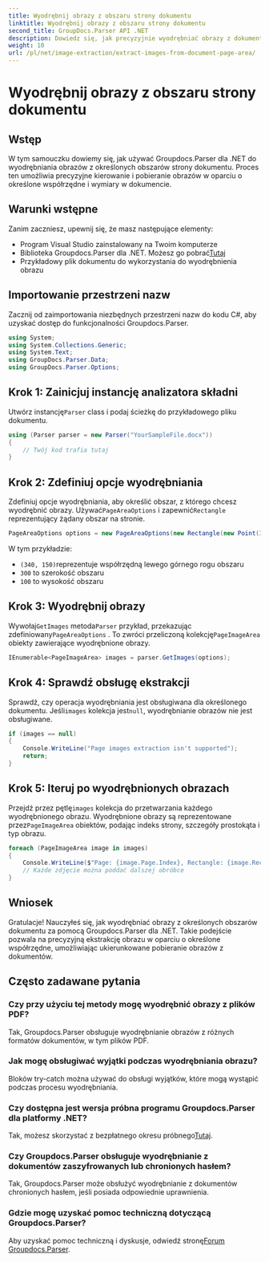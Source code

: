 ```yaml
---
title: Wyodrębnij obrazy z obszaru strony dokumentu
linktitle: Wyodrębnij obrazy z obszaru strony dokumentu
second_title: GroupDocs.Parser API .NET
description: Dowiedz się, jak precyzyjnie wyodrębniać obrazy z dokumentów za pomocą Groupdocs.Parser dla .NET. Dowiedz się, jak celować w określone obszary, aby uzyskać dokładną ekstrakcję obrazu.
weight: 10
url: /pl/net/image-extraction/extract-images-from-document-page-area/
---
```


# Wyodrębnij obrazy z obszaru strony dokumentu

## Wstęp
W tym samouczku dowiemy się, jak używać Groupdocs.Parser dla .NET do wyodrębniania obrazów z określonych obszarów strony dokumentu. Proces ten umożliwia precyzyjne kierowanie i pobieranie obrazów w oparciu o określone współrzędne i wymiary w dokumencie.
## Warunki wstępne
Zanim zaczniesz, upewnij się, że masz następujące elementy:
- Program Visual Studio zainstalowany na Twoim komputerze
-  Biblioteka Groupdocs.Parser dla .NET. Możesz go pobrać[Tutaj](https://releases.groupdocs.com/parser/net/)
- Przykładowy plik dokumentu do wykorzystania do wyodrębnienia obrazu
## Importowanie przestrzeni nazw
Zacznij od zaimportowania niezbędnych przestrzeni nazw do kodu C#, aby uzyskać dostęp do funkcjonalności Groupdocs.Parser.
```csharp
using System;
using System.Collections.Generic;
using System.Text;
using GroupDocs.Parser.Data;
using GroupDocs.Parser.Options;
```
## Krok 1: Zainicjuj instancję analizatora składni
 Utwórz instancję`Parser` class i podaj ścieżkę do przykładowego pliku dokumentu.
```csharp
using (Parser parser = new Parser("YourSampleFile.docx"))
{
    // Twój kod trafia tutaj
}
```
## Krok 2: Zdefiniuj opcje wyodrębniania
 Zdefiniuj opcje wyodrębniania, aby określić obszar, z którego chcesz wyodrębnić obrazy. Używać`PageAreaOptions` i zapewnić`Rectangle` reprezentujący żądany obszar na stronie.
```csharp
PageAreaOptions options = new PageAreaOptions(new Rectangle(new Point(340, 150), new Size(300, 100)));
```
W tym przykładzie:
- `(340, 150)`reprezentuje współrzędną lewego górnego rogu obszaru
- `300` to szerokość obszaru
- `100` to wysokość obszaru
## Krok 3: Wyodrębnij obrazy
 Wywołaj`GetImages` metoda`Parser` przykład, przekazując zdefiniowany`PageAreaOptions` . To zwróci przeliczoną kolekcję`PageImageArea` obiekty zawierające wyodrębnione obrazy.
```csharp
IEnumerable<PageImageArea> images = parser.GetImages(options);
```
## Krok 4: Sprawdź obsługę ekstrakcji
 Sprawdź, czy operacja wyodrębniania jest obsługiwana dla określonego dokumentu. Jeśli`images` kolekcja jest`null`, wyodrębnianie obrazów nie jest obsługiwane.
```csharp
if (images == null)
{
    Console.WriteLine("Page images extraction isn't supported");
    return;
}
```
## Krok 5: Iteruj po wyodrębnionych obrazach
 Przejdź przez pętlę`images` kolekcja do przetwarzania każdego wyodrębnionego obrazu. Wyodrębnione obrazy są reprezentowane przez`PageImageArea` obiektów, podając indeks strony, szczegóły prostokąta i typ obrazu.
```csharp
foreach (PageImageArea image in images)
{
    Console.WriteLine($"Page: {image.Page.Index}, Rectangle: {image.Rectangle}, Type: {image.FileType}");
    // Każde zdjęcie można poddać dalszej obróbce
}
```
## Wniosek
Gratulacje! Nauczyłeś się, jak wyodrębniać obrazy z określonych obszarów dokumentu za pomocą Groupdocs.Parser dla .NET. Takie podejście pozwala na precyzyjną ekstrakcję obrazu w oparciu o określone współrzędne, umożliwiając ukierunkowane pobieranie obrazów z dokumentów.

## Często zadawane pytania
### Czy przy użyciu tej metody mogę wyodrębnić obrazy z plików PDF?
Tak, Groupdocs.Parser obsługuje wyodrębnianie obrazów z różnych formatów dokumentów, w tym plików PDF.
### Jak mogę obsługiwać wyjątki podczas wyodrębniania obrazu?
Bloków try-catch można używać do obsługi wyjątków, które mogą wystąpić podczas procesu wyodrębniania.
### Czy dostępna jest wersja próbna programu Groupdocs.Parser dla platformy .NET?
 Tak, możesz skorzystać z bezpłatnego okresu próbnego[Tutaj](https://releases.groupdocs.com/).
### Czy Groupdocs.Parser obsługuje wyodrębnianie z dokumentów zaszyfrowanych lub chronionych hasłem?
Tak, Groupdocs.Parser może obsłużyć wyodrębnianie z dokumentów chronionych hasłem, jeśli posiada odpowiednie uprawnienia.
### Gdzie mogę uzyskać pomoc techniczną dotyczącą Groupdocs.Parser?
 Aby uzyskać pomoc techniczną i dyskusje, odwiedź stronę[Forum Groupdocs.Parser](https://forum.groupdocs.com/c/parser/17).